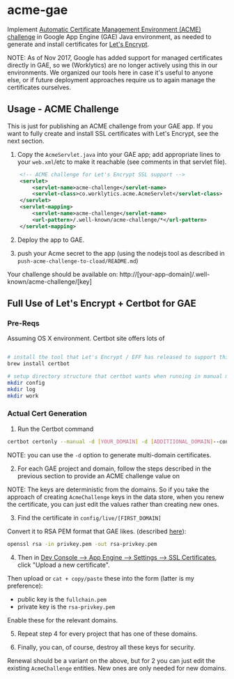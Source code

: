 # acme-gae
Implement [Automatic Certificate Management Environment (ACME) challenge](https://ietf-wg-acme.github.io/acme/draft-ietf-acme-acme.html#rfc.section.7.5)
in Google App Engine (GAE) Java environment, as needed to generate and install certificates for [Let's Encrypt](https://letsencrypt.org/).

NOTE: As of Nov 2017, Google has added support for managed certificates directly in GAE, so we (Worklytics) are no longer actively using this in our environments. We organized our tools here in case it's useful to anyone else, or if future deployment approaches require us to again manage the certificates ourselves.

## Usage - ACME Challenge
This is just for publishing an ACME challenge from your GAE app.  If you want to fully create and install SSL certificates with Let's Encrypt, see the next section.

1. Copy the `AcmeServlet.java` into your GAE app; add appropriate lines to your `web.xml`/etc to make it reachable (see comments in that servlet file).  

```xml
    <!-- ACME challenge for Let's Encrypt SSL support -->
    <servlet>
        <servlet-name>acme-challenge</servlet-name>
        <servlet-class>co.worklytics.acme.AcmeServlet</servlet-class>
    </servlet>
    <servlet-mapping>
        <servlet-name>acme-challenge</servlet-name>
        <url-pattern>/.well-known/acme-challenge/*</url-pattern>
    </servlet-mapping>
```

2. Deploy the app to GAE.


3. push your Acme secret to the app (using the nodejs tool as described in `push-acme-challenge-to-cload/README.md`)

Your challenge should be available on: http://[your-app-domain]/.well-known/acme-challenge/[key]

## Full Use of Let's Encrypt + Certbot for GAE

### Pre-Reqs

Assuming OS X environment. Certbot site offers lots of 

```bash

# install the tool that Let's Encrypt / EFF has released to support this
brew install certbot

# setup directory structure that certbot wants when running in manual mode as regular user (not sudo)
mkdir config
mkdir log
mkdir work
```

### Actual Cert Generation

1. Run the Certbot command
```bash
certbot certonly --manual -d [YOUR_DOMAIN] -d [ADDITIIONAL_DOMAIN]--config-dir config/ --work-dir work/ --logs-dir log/
```

NOTE: you can use the `-d` option to generate multi-domain certificates.  

2. For each GAE project and domain, follow the steps described in the previous section to provide an ACME challenge value on 

NOTE: The keys are deterministic from the domains. So if you take the approach of creating `AcmeChallenge` keys in the data store, when you renew the certificate, you can just edit the values rather than creating new ones.

 3. Find the certificate in `config/live/[FIRST_DOMAIN]`

Convert it to RSA PEM format that GAE likes. (described [here](https://cloud.google.com/appengine/docs/standard/python/using-custom-domains-and-ssl#converting_private_keys_and_concatenating_ssl_certificates)):

```bash
openssl rsa -in privkey.pem -out rsa-privkey.pem
```

 4. Then in [Dev Console --> App Engine --> Settings --> SSL Certificates](https://console.cloud.google.com/appengine/settings/certificates), click "Upload a new certificate".

Then upload or `cat + copy/paste` these into the form (latter is my preference): 
  * public key is the `fullchain.pem`
  * private key is the `rsa-privkey.pem`

Enable these for the relevant domains.

 5. Repeat step 4 for every project that has one of these domains.

 6. Finally, you can, of course, destroy all these keys for security.


Renewal should be a variant on the above, but for 2 you can just edit the existing `AcmeChallenge`
entities. New ones are only needed for new domains.
